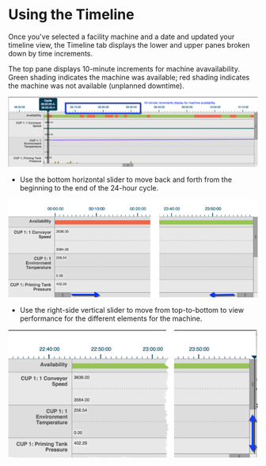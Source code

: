 # Using the Timeline

Once you've selected a facility machine and a date and updated your timeline view, the Timeline tab displays the lower and upper panes broken down by time increments.

The top pane displays 10-minute increments for machine avavailability. Green shading indicates the machine was available; red shading indicates the machine was not available (unplanned downtime).

![](topPane.png)
-   Use the bottom horizontal slider to move back and forth from the beginning to the end of the 24-hour cycle.

![](sliderTop.png)
-   Use the right-side vertical slider to move from top-to-bottom to view performance for the different elements for the machine.

![](sligerTopHoriz.png)